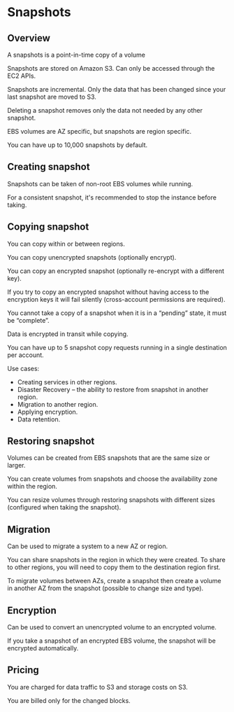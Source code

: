 # Snapshots

## Overview

A snapshots is a point-in-time copy of a volume

Snapshots are stored on Amazon S3. Can only be accessed through the EC2 APIs.

Snapshots are incremental. Only the data that has been changed since your last snapshot are moved to S3. 

Deleting a snapshot removes only the data not needed by any other snapshot.

EBS volumes are AZ specific, but snapshots are region specific.

You can have up to 10,000 snapshots by default.


## Creating snapshot

Snapshots can be taken of non-root EBS volumes while running.

For a consistent snapshot, it's recommended to stop the instance before taking.


## Copying snapshot

You can copy within or between regions.

You can copy unencrypted snapshots (optionally encrypt).

You can copy an encrypted snapshot (optionally re-encrypt with a different key).

If you try to copy an encrypted snapshot without having access to the encryption keys it will fail silently (cross-account permissions are required).

You cannot take a copy of a snapshot when it is in a “pending” state, it must be “complete”.

Data is encrypted in transit while copying.

You can have up to 5 snapshot copy requests running in a single destination per account.

Use cases:

- Creating services in other regions.
- Disaster Recovery – the ability to restore from snapshot in another region.
- Migration to another region.
- Applying encryption.
- Data retention.


## Restoring snapshot

Volumes can be created from EBS snapshots that are the same size or larger.

You can create volumes from snapshots and choose the availability zone within the region.

You can resize volumes through restoring snapshots with different sizes (configured when taking the snapshot).


## Migration

Can be used to migrate a system to a new AZ or region.

You can share snapshots in the region in which they were created. To share to other regions, you will need to copy them to the destination region first.

To migrate volumes between AZs, create a snapshot then create a volume in another AZ from the snapshot (possible to change size and type).


## Encryption

Can be used to convert an unencrypted volume to an encrypted volume.

If you take a snapshot of an encrypted EBS volume, the snapshot will be encrypted automatically.


## Pricing

You are charged for data traffic to S3 and storage costs on S3.

You are billed only for the changed blocks.
